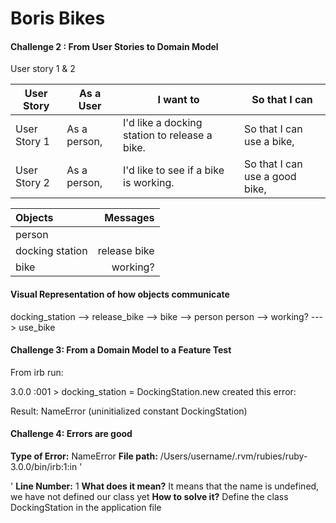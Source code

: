# Boris Bikes

#### Challenge 2 : From User Stories to Domain Model

User story 1 & 2

| User Story   | As a User    | I want to                                     | So that I can                  |
| ------------ | ------------ | --------------------------------------------- | ------------------------------ |
| User Story 1 | As a person, | I'd like a docking station to release a bike. | So that I can use a bike,      |
| User Story 2 | As a person, | I'd like to see if a bike is working.         | So that I can use a good bike, |

| Objects         |     Messages |
| :-------------- | -----------: |
| person          |              |
| docking station | release bike |
| bike            |     working? |

#### Visual Representation of how objects communicate

docking_station --> release_bike --> bike --> person
person --> working? ---> use_bike

#### Challenge 3: From a Domain Model to a Feature Test

From irb run:

3.0.0 :001 > docking_station = DockingStation.new created this error:

Result: NameError (uninitialized constant DockingStation)

#### Challenge 4: Errors are good

**Type of Error:** NameError
**File path:** /Users/username/.rvm/rubies/ruby-3.0.0/bin/irb:1:in '<main>'
**Line Number:** 1
**What does it mean?** It means that the name is undefined, we have not defined our class yet
**How to solve it?** Define the class DockingStation in the application file
